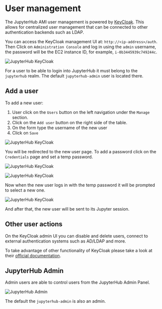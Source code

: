 # User management

The JupyterHub AMI user management is powered by [KeyCloak](https://www.keycloak.org).
This allows for centralized user management that can be connected to other
authentication backends such as LDAP.

You can access the KeyCloak management UI at: `http://<ip-address>/auth`.
Then Click on `Administration Console` and log in using the `admin` username,
the password will be the EC2 instance ID, for example, `i-0b3445939c749244c`.

![JupyterHub KeyCloak](/assets/img/jupyterhub-ami/keycloak-realm.png)

For a user to be able to login into JupyterHub it must belong to the `jupyterhub`
realm. The default `jupyterhub-admin` user is located there.

## Add a user

To add a new user:

1. User click on the `Users` button on the left navigation under
the `Manage` section.
1. Click on the `Add user` button on the right side of the table.
1. On the form type the username of the new user
1. Click on `Save`

![JupyterHub KeyCloak](/assets/img/jupyterhub-ami/keycloak-add-user.png)

You will be redirected to the new user page.
To add a password click on the `Credentials` page and set a temp password.

![JupyterHub KeyCloak](/assets/img/jupyterhub-ami/keycloak-user-page.png)

![JupyterHub KeyCloak](/assets/img/jupyterhub-ami/keycloak-user-temp-pass.png)

Now when the new user logs in with the temp password it will be prompted to
select a new one.

![JupyterHub KeyCloak](/assets/img/jupyterhub-ami/keycloak-update-pass.png)

And after that, the new user will be sent to its Jupyter session.

## Other user actions

On the KeyCloak admin UI you can disable and delete users, connect to external
authentication systems such as AD/LDAP and more.

To take advantage of other functionality of KeyCloak
please take a look at their [official documentation](https://www.keycloak.org/documentation).

## JupyterHub Admin

Admin users are able to control users from the JupyterHub Admin Panel.

![JupyterHub Admin](/assets/img/jupyterhub-ami/jupyterhub-admin.png)

The default the `jupyterhub-admin` is also an admin.

